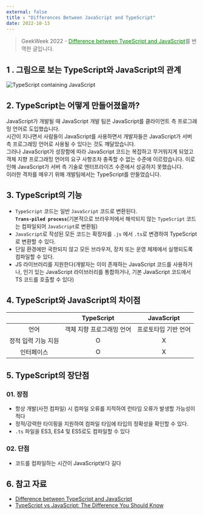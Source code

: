 ```yaml
---
external: false
title : "Differences Between JavaScript and TypeScript"
date: 2022-10-13
---
```


> GeekWeek 2022 -  <a href="https://www.geeksforgeeks.org/difference-between-typescript-and-javascript/" target="_blank" rel="noopener noreferrer" style="color : green">Difference between TypeScript and JavaScript</a>를 번역한 글입니다.

## 1 . 그림으로 보는 TypeScript와 JavaScript의 관계

![TypeScript containing JavaScript](https://cdncontribute.geeksforgeeks.org/wp-content/uploads/Untitled-102-300x216.png "자바스크립트를 포함하고 있는 타입스크립트")

## 2. TypeScript는 어떻게 만들어졌을까?

JavaScript가 개발될 때 JavaScript 개발 팀은 JavaScript를 클라이언트 측 프로그래밍 언어로 도입했습니다.   
시간이 지나면서 사람들이 JavaScript를 사용하면서 개발자들은 JavaScript가 서버 측 프로그래밍 언어로 사용될 수 있다는 것도 깨달았습니다.   
그러나 JavaScript가 성장함에 따라 JavaScript 코드는 복잡하고 무거워지게 되었고 객체 지향 프로그래밍 언어의 요구 사항조차 충족할 수 없는 수준에 이르렀습니다. 이로 인해 JavaScript가 서버 측 기술로 엔터프라이즈 수준에서 성공하지 못했습니다.   
이러한 격차를 메우기 위해 개발팀에서는 TypeScript를 만들었습니다.

## 3. TypeScript의 기능

- `TypeScript` 코드는 일반 `JavaScript` 코드로 변환된다.   
  **`Trans-piled process`**(기본적으로 브라우저에서 해석되지 않는 `TypeScript` 코드는 컴파일되어 `JavaScript`로 변환됨)
- `JavaScript`로 작성된 모든 코드는 확장자를 `.js` 에서 `.ts`로 변경하여 TypeScript로 변환할 수 있다.
- 단일 환경에만 국한되지 않고 모든 브라우저, 장치 또는 운영 체제에서 실행되도록 컴파일할 수 있다.
- JS 라이브러리를 지원한다(개발자는 이미 존재하는 JavaScript 코드를 사용하거나, 인기 있는 JavaScript 라이브러리를 통합하거나, 기본 JavaScript 코드에서 TS 코드를 호출할 수 있다)
  
## 4. TypeScript와 JavaScript의 차이점

|                     |         TypeScript        |      JavaScript      |
|:-------------------:|:-------------------------:|:--------------------:|
|         언어        | 객체 지향 프로그래밍 언어 | 프로토타입 기반 언어 |
| 정적 입력 기능 지원 |             O             |           X          |
|      인터페이스     |             O             |           X          |

## 5. TypeScript의 장단점

### 01. 장점

- 항상 개발(사전 컴파일) 시 컴파일 오류를 지적하여 런타임 오류가 발생할 가능성이 적다
- 정적/강력한 타이핑을 지원하여 컴파일 타임에 타입의 정확성을 확인할 수 있다.
- `.ts` 파일을 ES3, ES4 및 ES5로도 컴파일할 수 있다
  
### 02. 단점

- 코드를 컴파일하는 시간이 JavaScript보다 길다

## 6. 참고 자료

- [Difference between TypeScript and JavaScript](https://www.geeksforgeeks.org/difference-between-typescript-and-javascript/)
- [TypeScript vs JavaScript: The Difference You Should Know](https://radixweb.com/blog/typescript-vs-javascript)